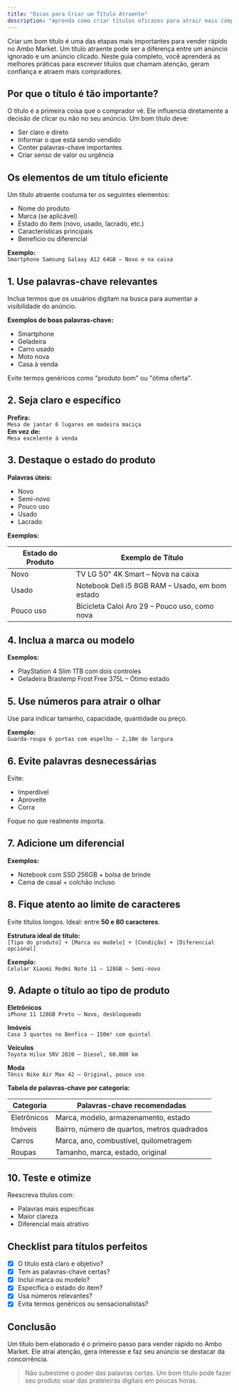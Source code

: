 ```yaml
---
title: "Dicas para Criar um Título Atraente"
description: "Aprenda como criar títulos eficazes para atrair mais compradores no Ambo Market."
---
```


Criar um bom título é uma das etapas mais importantes para vender rápido no Ambo Market. Um título atraente pode ser a diferença entre um anúncio ignorado e um anúncio clicado. Neste guia completo, você aprenderá as melhores práticas para escrever títulos que chamam atenção, geram confiança e atraem mais compradores.

## Por que o título é tão importante?

O título é a primeira coisa que o comprador vê. Ele influencia diretamente a decisão de clicar ou não no seu anúncio. Um bom título deve:

- Ser claro e direto
- Informar o que está sendo vendido
- Conter palavras-chave importantes
- Criar senso de valor ou urgência

## Os elementos de um título eficiente

Um título atraente costuma ter os seguintes elementos:

- Nome do produto
- Marca (se aplicável)
- Estado do item (novo, usado, lacrado, etc.)
- Características principais
- Benefício ou diferencial

**Exemplo:**  
`Smartphone Samsung Galaxy A12 64GB – Novo e na caixa`

## 1. Use palavras-chave relevantes

Inclua termos que os usuários digitam na busca para aumentar a visibilidade do anúncio.

**Exemplos de boas palavras-chave:**

- Smartphone
- Geladeira
- Carro usado
- Moto nova
- Casa à venda

Evite termos genéricos como "produto bom" ou "ótima oferta".

## 2. Seja claro e específico

**Prefira:**  
`Mesa de jantar 6 lugares em madeira maciça`  
**Em vez de:**  
`Mesa excelente à venda`

## 3. Destaque o estado do produto

**Palavras úteis:**

- Novo
- Semi-novo
- Pouco uso
- Usado
- Lacrado

**Exemplos:**

| Estado do Produto | Exemplo de Título                               |
|-------------------|-------------------------------------------------|
| Novo              | TV LG 50" 4K Smart – Nova na caixa              |
| Usado             | Notebook Dell i5 8GB RAM – Usado, em bom estado |
| Pouco uso         | Bicicleta Caloi Aro 29 – Pouco uso, como nova   |

## 4. Inclua a marca ou modelo

**Exemplos:**

- PlayStation 4 Slim 1TB com dois controles
- Geladeira Brastemp Frost Free 375L – Ótimo estado

## 5. Use números para atrair o olhar

Use para indicar tamanho, capacidade, quantidade ou preço.

**Exemplo:**  
`Guarda-roupa 6 portas com espelho – 2,10m de largura`

## 6. Evite palavras desnecessárias

Evite:

- Imperdível
- Aproveite
- Corra

Foque no que realmente importa.

## 7. Adicione um diferencial

**Exemplos:**

- Notebook com SSD 256GB + bolsa de brinde
- Cama de casal + colchão incluso

## 8. Fique atento ao limite de caracteres

Evite títulos longos. Ideal: entre **50 e 80 caracteres**.

**Estrutura ideal de título:**  
`[Tipo do produto] + [Marca ou modelo] + [Condição] + [Diferencial opcional]`

**Exemplo:**  
`Celular Xiaomi Redmi Note 11 – 128GB – Semi-novo`

## 9. Adapte o título ao tipo de produto

**Eletrônicos**  
`iPhone 11 128GB Preto – Novo, desbloqueado`

**Imóveis**  
`Casa 3 quartos no Benfica – 150m² com quintal`

**Veículos**  
`Toyota Hilux SRV 2020 – Diesel, 60.000 km`

**Moda**  
`Tênis Nike Air Max 42 – Original, pouco uso`

**Tabela de palavras-chave por categoria:**

| Categoria   | Palavras-chave recomendadas                      |
|-------------|--------------------------------------------------|
| Eletrônicos | Marca, modelo, armazenamento, estado             |
| Imóveis     | Bairro, número de quartos, metros quadrados      |
| Carros      | Marca, ano, combustível, quilometragem           |
| Roupas      | Tamanho, marca, estado, original                 |

## 10. Teste e otimize

Reescreva títulos com:

- Palavras mais específicas
- Maior clareza
- Diferencial mais atrativo

## Checklist para títulos perfeitos

- [x] O título está claro e objetivo?
- [x] Tem as palavras-chave certas?
- [x] Inclui marca ou modelo?
- [x] Especifica o estado do item?
- [x] Usa números relevantes?
- [x] Evita termos genéricos ou sensacionalistas?

## Conclusão

Um título bem elaborado é o primeiro passo para vender rápido no Ambo Market. Ele atrai atenção, gera interesse e faz seu anúncio se destacar da concorrência.

> Não subestime o poder das palavras certas. Um bom título pode fazer seu produto voar das prateleiras digitais em poucas horas.
